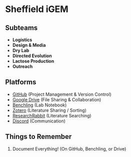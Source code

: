 # Sheffield iGEM

## Subteams
  - **Logistics**
  - **Design & Media**
  - **Dry Lab**
  - **Directed Evolution**
  - **Lactose Production**
  - **Outreach**

## Platforms
  - [GitHub](https://github.com/Sheffield-iGE) (Project Management & Version Control)
  - [Google Drive](https://drive.google.com/drive/folders/1sD1bD9UrkkSGeveWWOakBoRYhV-_1F-S?usp=sharing) (File Sharing & Collaboration)
  - [Benchling](https://benchling.com/organizations/sheffield-igem-org/projects) (Lab Notebook)
  - [Zotero](https://www.zotero.org/groups/4721131/sheffield_igem) (Literature Sharing / Sorting)
  - [ResearchRabbit](https://www.researchrabbitapp.com/) (Literature Searching)
  - [Discord](https://discord.com/) (Communication)

## Things to Remember
  1. Document Everything! (On GitHub, Benchling, or Drive)
